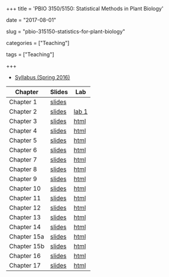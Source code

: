 +++
title = 'PBIO 3150/5150: Statistical Methods in Plant Biology'

date = "2017-08-01"

slug =  "pbio-315150-statistics-for-plant-biology"

categories = ["Teaching"]

tags = ["Teaching"]

+++

- [Syllabus (Spring 2016)](/teaching/pbio/syllabus2016.pdf) 

| Chapter       | Slides                             | Lab                                |
| ------------- | --------------------------------   | -------------                      |
| Chapter 1     | [slides](/teaching/pbio/ch1.pdf)   |                                    |
| Chapter 2     | [slides](/teaching/pbio/ch2.pdf)   | [lab 1](/teaching/pbio/)           |
| Chapter 3     | [slides](/teaching/pbio/ch3.pdf)   | [html]()                           |
| Chapter 4     | [slides](/teaching/pbio/ch4.pdf)   | [html]()                           |
| Chapter 5     | [slides](/teaching/pbio/ch5.pdf)   | [html]()                           |
| Chapter 6     | [slides](/teaching/pbio/ch6.pdf)   | [html]()                           |
| Chapter 7     | [slides](/teaching/pbio/ch7.pdf)   | [html]()                           |
| Chapter 8     | [slides](/teaching/pbio/ch8.pdf)   | [html]()                           |
| Chapter 9     | [slides](/teaching/pbio/ch9.pdf)   | [html]()                           |
| Chapter 10    | [slides](/teaching/pbio/ch10.pdf)  | [html]()                           |
| Chapter 11    | [slides](/teaching/pbio/ch11.pdf)  | [html]()                           |
| Chapter 12    | [slides](/teaching/pbio/ch12.pdf)  | [html]()                           |
| Chapter 13    | [slides](/teaching/pbio/ch13.pdf)  | [html]()                           |
| Chapter 14    | [slides](/teaching/pbio/ch14.pdf)  | [html]()                           |
| Chapter 15a   | [slides](/teaching/pbio/ch15a.pdf) | [html]()                           |
| Chapter 15b   | [slides](/teaching/pbio/ch15b.pdf) | [html]()                           |
| Chapter 16    | [slides](/teaching/pbio/ch16.pdf)  | [html]()                           |
| Chapter 17    | [slides](/teaching/pbio/ch17.pdf)  | [html]()                           |

 

